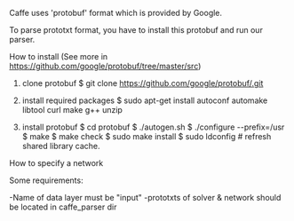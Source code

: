 Caffe uses 'protobuf' format which is provided by Google.

To parse prototxt format, you have to install this protobuf and run our parser.

How to install (See more in https://github.com/google/protobuf/tree/master/src)

1. clone protobuf
$ git clone https://github.com/google/protobuf/.git

2. install required packages 
$ sudo apt-get install autoconf automake libtool curl make g++ unzip

3. install protobuf
$ cd protobuf
$ ./autogen.sh
$ ./configure --prefix=/usr
$ make
$ make check
$ sudo make install
$ sudo ldconfig # refresh shared library cache.

How to specify a network

Some requirements:

-Name of data layer must be "input"
-prototxts of solver & network should be located in caffe_parser dir
